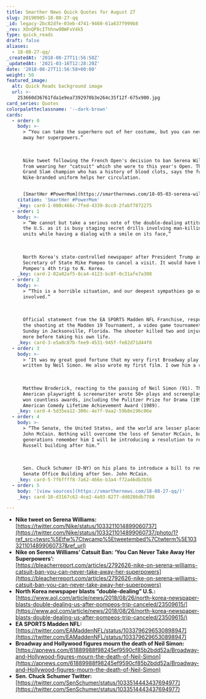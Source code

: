 ```yaml
---
title: Smarther News Quick Quotes for August 27
slug: 20190905-18-08-27-qq
_id: legacy-2bc82dfe-03eb-4741-9460-61a637f999b8
_rev: XOnQP8cIThhnw9BWFxV4k5
type: quick_reads
draft: false
aliases:
  - 18-08-27-qq/
_createdAt: '2018-08-27T11:56:58Z'
_updatedAt: '2021-03-16T12:28:20Z'
date: '2018-08-27T11:56:58+00:00'
weight: 50
featured_image:
  alt: Quick Reads background image
  url: >-
    253660d36761fda1e9ea7392970b3e264c35f12f-675x900.jpg
card_series: Quotes
colorpaletteclassname: '--dark-brown'
cards:
  - order: 0
    body: >-
      > “You can take the superhero out of her costume, but you can never take
      away her superpowers.”  
        
        
        
      Nike tweet following the French Open's decision to ban Serena Williams
      from wearing her "catsuit" which she wore to this year's Open. The 23-time
      Grand Slam champion who has a history of blood clots, says the full body,
      Nike-branded uniform helps her circulation.


      [SmartHer #PowerMom](https://smarthernews.com/18-05-03-serena-williams/)
    citation: 'SmartHer #PowerMom'
    _key: card-1-008c466c-7fed-4339-8cc0-2fabf7872275
  - order: 1
    body: >-
      > “We cannot but take a serious note of the double-dealing attitudes of
      the U.S. as it is busy staging secret drills involving man-killing special
      units while having a dialog with a smile on its face,”  
        
        
        
      North Korea's state-controlled newspaper after President Trump asked
      Secretary of State Mike Pompeo to cancel a visit. It would have been Sec.
      Pompeo's 4th trip to N. Korea.
    _key: card-2-02a02af5-8ca4-4123-bc8f-0c31afe7a308
  - order: 2
    body: >-
      > “This is a horrible situation, and our deepest sympathies go out to all
      involved.”  
        
        
        
      Official statement from the EA SPORTS Madden NFL Franchise, responding to
      the shooting at the Madden 19 Tournament, a video game tournament held on
      Sunday in Jacksonville, Florida. The shooter killed two and injured many
      more before taking his own life.
    _key: card-3-e5a0c87b-fee9-4531-945f-fe82d71d44f0
  - order: 3
    body: >-
      > ‘It was my great good fortune that my very first Broadway play was
      written by Neil Simon. He also wrote my first film. I owe him a career.”  
        
        
        
      Matthew Broderick, reacting to the passing of Neil Simon (91). The
      American playwright & screenwriter wrote 50+ plays and screenplays, and
      won countless awards, including the Pulitzer Prize for Drama (1991) & the
      American Comedy Lifetime Achievement Award (1989).
    _key: card-4-5d35ea12-300c-4e7f-9aa2-59b8e196c06e
  - order: 4
    body: >-
      > “The Senate, the United States, and the world are lesser places without
      John McCain. Nothing will overcome the loss of Senator McCain, but so that
      generations remember him I will be introducing a resolution to rename the
      Russell building after him.”  
        
        
        
      Sen. Chuck Schumer (D-NY) on his plans to introduce a bill to rename the
      Senate Office Building after Sen. John McCain.
    _key: card-5-7f6ffff8-7a62-466e-b3a4-f72a46db3b56
  - order: 5
    body: '[view sources](https://smarthernews.com/18-08-27-qq/)'
    _key: card-10-d3167c62-4ce2-4a93-8277-dd0286db7788

---
```

* **Nike tweet on Serena Williams:**  
[https://twitter.com/Nike/status/1033211014899060737](https://twitter.com/Nike/status/1033211014899060737/photo/1?ref_src=twsrc%5Etfw%7Ctwcamp%5Etweetembed%7Ctwterm%5E1033211014899060737&ref_url)
* **Nike on Serena Williams’ Catsuit Ban: ‘You Can Never Take Away Her Superpowers’:**  
[https://bleacherreport.com/articles/2792626-nike-on-serena-williams-catsuit-ban-you-can-never-take-away-her-superpowers](https://bleacherreport.com/articles/2792626-nike-on-serena-williams-catsuit-ban-you-can-never-take-away-her-superpowers)
* **North Korea newspaper blasts “double-dealing” U.S.:**  
[https://www.aol.com/article/news/2018/08/26/north-korea-newspaper-blasts-double-dealing-us-after-pompeos-trip-canceled/23509615/](https://www.aol.com/article/news/2018/08/26/north-korea-newspaper-blasts-double-dealing-us-after-pompeos-trip-canceled/23509615/)
* **EA SPORTS Madden NFL:**  
[https://twitter.com/EAMaddenNFL/status/1033796296530898947](https://twitter.com/EAMaddenNFL/status/1033796296530898947)
* **Broadway and Hollywood figures mourn the death of Neil Simon:** [https://apnews.com/61889988f98245ef9590cf85b2bdd52a/Broadway-and-Hollywood-figures-mourn-the-death-of-Neil-Simon](https://apnews.com/61889988f98245ef9590cf85b2bdd52a/Broadway-and-Hollywood-figures-mourn-the-death-of-Neil-Simon)
* **Sen. Chuck Schumer Twitter:** [https://twitter.com/SenSchumer/status/1033514443437694977](https://twitter.com/SenSchumer/status/1033514443437694977)
